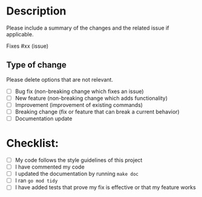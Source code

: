 # Description

Please include a summary of the changes and the related issue if applicable.

Fixes #xx (issue)

## Type of change

Please delete options that are not relevant.

- [ ] Bug fix (non-breaking change which fixes an issue)
- [ ] New feature (non-breaking change which adds functionality)
- [ ] Improvement (improvement of existing commands)
- [ ] Breaking change (fix or feature that can break a current behavior)
- [ ] Documentation update

# Checklist:

- [ ] My code follows the style guidelines of this project
- [ ] I have commented my code
- [ ] I updated the documentation by running `make doc`
- [ ] I ran `go mod tidy`
- [ ] I have added tests that prove my fix is effective or that my feature works
